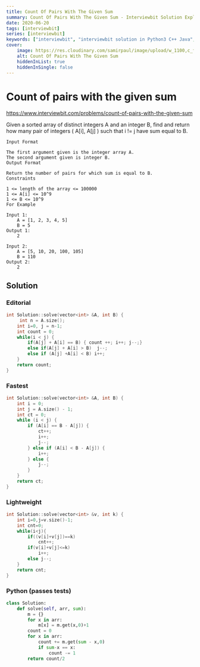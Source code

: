 ```yaml
---
title: Count Of Pairs With The Given Sum
summary: Count Of Pairs With The Given Sum - Interviewbit Solution Explained
date: 2020-06-20
tags: [interviewbit]
series: [interviewbit]
keywords: ["interviewbit", "interviewbit solution in Python3 C++ Java", "Count Of Pairs With The Given Sum Solution Explained"]
cover:
    image: https://res.cloudinary.com/samirpaul/image/upload/w_1100,c_fit,co_rgb:FFFFFF,l_text:Arial_75_bold:Count Of Pairs With The Given Sum - Solution Explained/problem-solving.webp
    alt: Count Of Pairs With The Given Sum
    hiddenInList: true
    hiddenInSingle: false
---
```


# Count of pairs with the given sum

https://www.interviewbit.com/problems/count-of-pairs-with-the-given-sum


Given a sorted array of distinct integers A and an integer B, 
find and return how many pair of integers ( A[i], A[j] ) such that i != j have sum equal to B.
```
Input Format

The first argument given is the integer array A.
The second argument given is integer B.
Output Format

Return the number of pairs for which sum is equal to B.
Constraints

1 <= length of the array <= 100000
1 <= A[i] <= 10^9 
1 <= B <= 10^9
For Example

Input 1:
    A = [1, 2, 3, 4, 5]
    B = 5
Output 1:
    2

Input 2:
    A = [5, 10, 20, 100, 105]
    B = 110
Output 2:
    2
```

## Solution

### Editorial
```cpp
int Solution::solve(vector<int> &A, int B) {
     int n = A.size();
    int i=0, j = n-1;
    int count = 0;
    while(i < j) {
        if(A[j] + A[i] == B) { count ++; i++; j--;}
        else if(A[j] + A[i] > B)  j--;
        else if (A[j] +A[i] < B) i++;
    }
    return count;
}
```
### Fastest
```cpp
int Solution::solve(vector<int> &A, int B) {
    int i = 0;
    int j = A.size() - 1;
    int ct = 0;
    while (i < j) {
        if (A[i] == B - A[j]) {
            ct++;
            i++;
            j--;
        } else if (A[i] < B - A[j]) {
            i++;
        } else {
            j--;
        }
    }
    return ct;
}

```

### Lightweight
```cpp
int Solution::solve(vector<int> &v, int k) {
    int i=0,j=v.size()-1;
    int cnt=0;
    while(i<j){
        if((v[i]+v[j])==k)
            cnt++;
        if(v[i]+v[j]<=k)
            i++;
        else j--;
    }
    return cnt;
}
```

### Python (passes tests)
```python
class Solution:
    def solve(self, arr, sum):
        m = {}
        for x in arr:
            m[x] = m.get(x,0)+1
        count = 0
        for x in arr:
            count += m.get(sum - x,0)
            if sum-x == x:
                count -= 1
        return count/2
```
